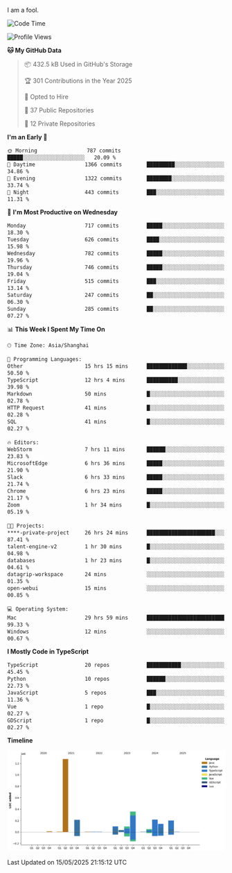 I am a fool.

<!--START_SECTION:waka-->
![Code Time](http://img.shields.io/badge/Code%20Time-3%2C017%20hrs%2039%20mins-blue)

![Profile Views](http://img.shields.io/badge/Profile%20Views-0-blue)

**🐱 My GitHub Data** 

> 📦 432.5 kB Used in GitHub's Storage 
 > 
> 🏆 301 Contributions in the Year 2025
 > 
> 💼 Opted to Hire
 > 
> 📜 37 Public Repositories 
 > 
> 🔑 12 Private Repositories 
 > 
**I'm an Early 🐤** 

```text
🌞 Morning                787 commits         █████░░░░░░░░░░░░░░░░░░░░   20.09 % 
🌆 Daytime                1366 commits        █████████░░░░░░░░░░░░░░░░   34.86 % 
🌃 Evening                1322 commits        ████████░░░░░░░░░░░░░░░░░   33.74 % 
🌙 Night                  443 commits         ███░░░░░░░░░░░░░░░░░░░░░░   11.31 % 
```
📅 **I'm Most Productive on Wednesday** 

```text
Monday                   717 commits         █████░░░░░░░░░░░░░░░░░░░░   18.30 % 
Tuesday                  626 commits         ████░░░░░░░░░░░░░░░░░░░░░   15.98 % 
Wednesday                782 commits         █████░░░░░░░░░░░░░░░░░░░░   19.96 % 
Thursday                 746 commits         █████░░░░░░░░░░░░░░░░░░░░   19.04 % 
Friday                   515 commits         ███░░░░░░░░░░░░░░░░░░░░░░   13.14 % 
Saturday                 247 commits         ██░░░░░░░░░░░░░░░░░░░░░░░   06.30 % 
Sunday                   285 commits         ██░░░░░░░░░░░░░░░░░░░░░░░   07.27 % 
```


📊 **This Week I Spent My Time On** 

```text
🕑︎ Time Zone: Asia/Shanghai

💬 Programming Languages: 
Other                    15 hrs 15 mins      █████████████░░░░░░░░░░░░   50.50 % 
TypeScript               12 hrs 4 mins       ██████████░░░░░░░░░░░░░░░   39.98 % 
Markdown                 50 mins             █░░░░░░░░░░░░░░░░░░░░░░░░   02.78 % 
HTTP Request             41 mins             █░░░░░░░░░░░░░░░░░░░░░░░░   02.28 % 
SQL                      41 mins             █░░░░░░░░░░░░░░░░░░░░░░░░   02.27 % 

🔥 Editors: 
WebStorm                 7 hrs 11 mins       ██████░░░░░░░░░░░░░░░░░░░   23.83 % 
MicrosoftEdge            6 hrs 36 mins       █████░░░░░░░░░░░░░░░░░░░░   21.90 % 
Slack                    6 hrs 33 mins       █████░░░░░░░░░░░░░░░░░░░░   21.74 % 
Chrome                   6 hrs 23 mins       █████░░░░░░░░░░░░░░░░░░░░   21.17 % 
Zoom                     1 hr 34 mins        █░░░░░░░░░░░░░░░░░░░░░░░░   05.19 % 

🐱‍💻 Projects: 
****-private-project     26 hrs 24 mins      ██████████████████████░░░   87.41 % 
talent-engine-v2         1 hr 30 mins        █░░░░░░░░░░░░░░░░░░░░░░░░   04.98 % 
databases                1 hr 23 mins        █░░░░░░░░░░░░░░░░░░░░░░░░   04.61 % 
datagrip-workspace       24 mins             ░░░░░░░░░░░░░░░░░░░░░░░░░   01.35 % 
open-webui               15 mins             ░░░░░░░░░░░░░░░░░░░░░░░░░   00.85 % 

💻 Operating System: 
Mac                      29 hrs 59 mins      █████████████████████████   99.33 % 
Windows                  12 mins             ░░░░░░░░░░░░░░░░░░░░░░░░░   00.67 % 
```

**I Mostly Code in TypeScript** 

```text
TypeScript               20 repos            ███████████░░░░░░░░░░░░░░   45.45 % 
Python                   10 repos            ██████░░░░░░░░░░░░░░░░░░░   22.73 % 
JavaScript               5 repos             ███░░░░░░░░░░░░░░░░░░░░░░   11.36 % 
Vue                      1 repo              █░░░░░░░░░░░░░░░░░░░░░░░░   02.27 % 
GDScript                 1 repo              █░░░░░░░░░░░░░░░░░░░░░░░░   02.27 % 
```



**Timeline**

![Lines of Code chart](https://raw.githubusercontent.com/VeejaLiu/VeejaLiu/master/assets/bar_graph.png)


 Last Updated on 15/05/2025 21:15:12 UTC
<!--END_SECTION:waka-->
